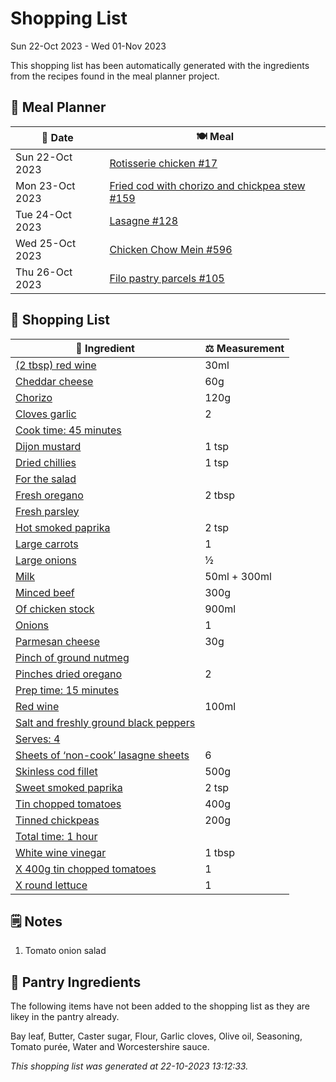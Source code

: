 # Shopping List

Sun 22-Oct 2023 - Wed 01-Nov 2023

This shopping list has been automatically generated with the ingredients from the recipes found in the meal planner project.

## 📅 Meal Planner

|📅 Date| 🍽️ Meal|
|----|----|
|Sun 22-Oct 2023|[Rotisserie chicken #17](https://github.com/jcallaghan/The-Cookbook/issues/17)|
|Mon 23-Oct 2023|[Fried cod with chorizo and chickpea stew #159](https://github.com/jcallaghan/The-Cookbook/issues/159)|
|Tue 24-Oct 2023|[Lasagne  #128](https://github.com/jcallaghan/The-Cookbook/issues/128)|
|Wed 25-Oct 2023|[Chicken Chow Mein #596](https://github.com/jcallaghan/The-Cookbook/issues/596)|
|Thu 26-Oct 2023|[Filo pastry parcels #105](https://github.com/jcallaghan/The-Cookbook/issues/105)|

## 🛒 Shopping List

| 🍌 Ingredient| ⚖️ Measurement|
|----------|-----------|
|[(2 tbsp) red wine](https://www.sainsburys.co.uk/gol-ui/SearchResults/(2%20tbsp)%20red%20wine)|30ml|
|[Cheddar cheese](https://www.sainsburys.co.uk/gol-ui/SearchResults/Cheddar%20cheese)|60g|
|[Chorizo](https://www.sainsburys.co.uk/gol-ui/SearchResults/Chorizo)|120g|
|[Cloves garlic](https://www.sainsburys.co.uk/gol-ui/SearchResults/Cloves%20garlic)|2|
|[Cook time: 45 minutes](https://www.sainsburys.co.uk/gol-ui/SearchResults/Cook%20time:%2045%20minutes)||
|[Dijon mustard](https://www.sainsburys.co.uk/gol-ui/SearchResults/Dijon%20mustard)|1 tsp|
|[Dried chillies](https://www.sainsburys.co.uk/gol-ui/SearchResults/Dried%20chillies)|1 tsp|
|[For the salad](https://www.sainsburys.co.uk/gol-ui/SearchResults/For%20the%20salad)||
|[Fresh oregano](https://www.sainsburys.co.uk/gol-ui/SearchResults/Fresh%20oregano)|2 tbsp|
|[Fresh parsley](https://www.sainsburys.co.uk/gol-ui/SearchResults/Fresh%20parsley)||
|[Hot smoked paprika](https://www.sainsburys.co.uk/gol-ui/SearchResults/Hot%20smoked%20paprika)|2 tsp|
|[Large carrots](https://www.sainsburys.co.uk/gol-ui/SearchResults/Large%20carrots)|1|
|[Large onions](https://www.sainsburys.co.uk/gol-ui/SearchResults/Large%20onions)|½|
|[Milk](https://www.sainsburys.co.uk/gol-ui/SearchResults/Milk)|50ml + 300ml|
|[Minced beef](https://www.sainsburys.co.uk/gol-ui/SearchResults/Minced%20beef)|300g|
|[Of chicken stock](https://www.sainsburys.co.uk/gol-ui/SearchResults/Of%20chicken%20stock)|900ml|
|[Onions](https://www.sainsburys.co.uk/gol-ui/SearchResults/Onions)|1|
|[Parmesan cheese](https://www.sainsburys.co.uk/gol-ui/SearchResults/Parmesan%20cheese)|30g|
|[Pinch of ground nutmeg](https://www.sainsburys.co.uk/gol-ui/SearchResults/Pinch%20of%20ground%20nutmeg)||
|[Pinches dried oregano](https://www.sainsburys.co.uk/gol-ui/SearchResults/Pinches%20dried%20oregano)|2|
|[Prep time: 15 minutes](https://www.sainsburys.co.uk/gol-ui/SearchResults/Prep%20time:%2015%20minutes)||
|[Red wine](https://www.sainsburys.co.uk/gol-ui/SearchResults/Red%20wine)|100ml|
|[Salt and freshly ground black peppers](https://www.sainsburys.co.uk/gol-ui/SearchResults/Salt%20and%20freshly%20ground%20black%20peppers)||
|[Serves: 4](https://www.sainsburys.co.uk/gol-ui/SearchResults/Serves:%204)||
|[Sheets of ‘non-cook’ lasagne sheets](https://www.sainsburys.co.uk/gol-ui/SearchResults/Sheets%20of%20‘non-cook’%20lasagne%20sheets)|6|
|[Skinless cod fillet](https://www.sainsburys.co.uk/gol-ui/SearchResults/Skinless%20cod%20fillet)|500g|
|[Sweet smoked paprika](https://www.sainsburys.co.uk/gol-ui/SearchResults/Sweet%20smoked%20paprika)|2 tsp|
|[Tin chopped tomatoes](https://www.sainsburys.co.uk/gol-ui/SearchResults/Tin%20chopped%20tomatoes)|400g|
|[Tinned chickpeas](https://www.sainsburys.co.uk/gol-ui/SearchResults/Tinned%20chickpeas)|200g|
|[Total time: 1 hour](https://www.sainsburys.co.uk/gol-ui/SearchResults/Total%20time:%201%20hour)||
|[White wine vinegar](https://www.sainsburys.co.uk/gol-ui/SearchResults/White%20wine%20vinegar)|1 tbsp|
|[X 400g tin chopped tomatoes](https://www.sainsburys.co.uk/gol-ui/SearchResults/X%20400g%20tin%20chopped%20tomatoes)|1|
|[X round lettuce](https://www.sainsburys.co.uk/gol-ui/SearchResults/X%20round%20lettuce)|1|

## 🗒️ Notes

1. Tomato onion salad

## 🏪 Pantry Ingredients

The following items have not been added to the shopping list as they are likey in the pantry already.

Bay leaf, Butter, Caster sugar, Flour, Garlic cloves, Olive oil, Seasoning, Tomato purée, Water and Worcestershire sauce.


_This shopping list was generated at 22-10-2023 13:12:33._